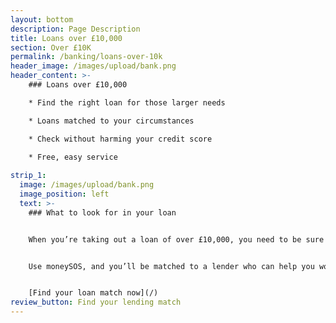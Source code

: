 ```yaml
---
layout: bottom
description: Page Description
title: Loans over £10,000
section: Over £10K
permalink: /banking/loans-over-10k
header_image: /images/upload/bank.png
header_content: >- 
    ### Loans over £10,000

    * Find the right loan for those larger needs

    * Loans matched to your circumstances

    * Check without harming your credit score

    * Free, easy service
    
strip_1:
  image: /images/upload/bank.png
  image_position: left
  text: >-
    ### What to look for in your loan


    When you’re taking out a loan of over £10,000, you need to be sure of a few things. Is the APR/interest rate affordable and competitive? Is the term suitable for you – and are you able to repay early if possible? Is any security required?


    Use moneySOS, and you’ll be matched to a lender who can help you work through each of these questions, and arrive at an answer that’s suited to you.


    [Find your loan match now](/)
review_button: Find your lending match
---
```

